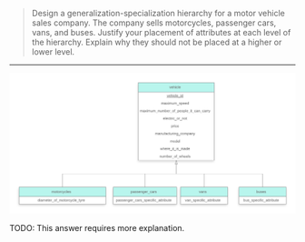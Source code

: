 > Design a generalization-specialization hierarchy for a motor vehicle sales 
> company. The company sells motorcycles, passenger cars, vans, and buses. Justify
> your placement of attributes at each level of the hierarchy. Explain why they should 
> not be placed at a higher or lower level.

--------------------------------

<img src="solution_for_6.29.png"/>

TODO: This answer requires more explanation.